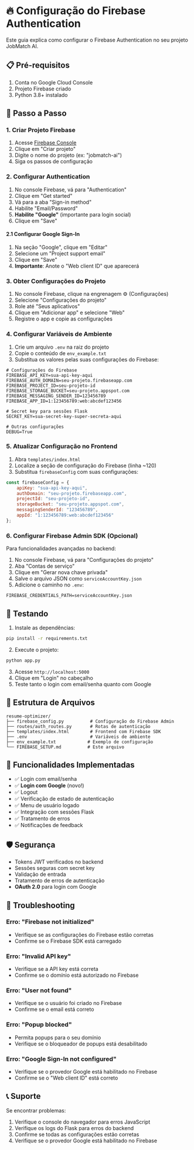 # 🔥 Configuração do Firebase Authentication

Este guia explica como configurar o Firebase Authentication no seu projeto JobMatch AI.

## 📋 Pré-requisitos

1. Conta no Google Cloud Console
2. Projeto Firebase criado
3. Python 3.8+ instalado

## 🚀 Passo a Passo

### 1. Criar Projeto Firebase

1. Acesse [Firebase Console](https://console.firebase.google.com/)
2. Clique em "Criar projeto"
3. Digite o nome do projeto (ex: "jobmatch-ai")
4. Siga os passos de configuração

### 2. Configurar Authentication

1. No console Firebase, vá para "Authentication"
2. Clique em "Get started"
3. Vá para a aba "Sign-in method"
4. Habilite "Email/Password"
5. **Habilite "Google"** (importante para login social)
6. Clique em "Save"

#### 2.1 Configurar Google Sign-In

1. Na seção "Google", clique em "Editar"
2. Selecione um "Project support email"
3. Clique em "Save"
4. **Importante**: Anote o "Web client ID" que aparecerá

### 3. Obter Configurações do Projeto

1. No console Firebase, clique na engrenagem ⚙️ (Configurações)
2. Selecione "Configurações do projeto"
3. Role até "Seus aplicativos"
4. Clique em "Adicionar app" e selecione "Web"
5. Registre o app e copie as configurações

### 4. Configurar Variáveis de Ambiente

1. Crie um arquivo `.env` na raiz do projeto
2. Copie o conteúdo de `env_example.txt`
3. Substitua os valores pelas suas configurações do Firebase:

```env
# Configurações do Firebase
FIREBASE_API_KEY=sua-api-key-aqui
FIREBASE_AUTH_DOMAIN=seu-projeto.firebaseapp.com
FIREBASE_PROJECT_ID=seu-projeto-id
FIREBASE_STORAGE_BUCKET=seu-projeto.appspot.com
FIREBASE_MESSAGING_SENDER_ID=123456789
FIREBASE_APP_ID=1:123456789:web:abcdef123456

# Secret key para sessões Flask
SECRET_KEY=sua-secret-key-super-secreta-aqui

# Outras configurações
DEBUG=True
```

### 5. Atualizar Configuração no Frontend

1. Abra `templates/index.html`
2. Localize a seção de configuração do Firebase (linha ~120)
3. Substitua `firebaseConfig` com suas configurações:

```javascript
const firebaseConfig = {
    apiKey: "sua-api-key-aqui",
    authDomain: "seu-projeto.firebaseapp.com",
    projectId: "seu-projeto-id",
    storageBucket: "seu-projeto.appspot.com",
    messagingSenderId: "123456789",
    appId: "1:123456789:web:abcdef123456"
};
```

### 6. Configurar Firebase Admin SDK (Opcional)

Para funcionalidades avançadas no backend:

1. No console Firebase, vá para "Configurações do projeto"
2. Aba "Contas de serviço"
3. Clique em "Gerar nova chave privada"
4. Salve o arquivo JSON como `serviceAccountKey.json`
5. Adicione o caminho no `.env`:

```env
FIREBASE_CREDENTIALS_PATH=serviceAccountKey.json
```

## 🧪 Testando

1. Instale as dependências:
```bash
pip install -r requirements.txt
```

2. Execute o projeto:
```bash
python app.py
```

3. Acesse `http://localhost:5000`
4. Clique em "Login" no cabeçalho
5. Teste tanto o login com email/senha quanto com Google

## 📁 Estrutura de Arquivos

```
resume-optimizer/
├── firebase_config.py          # Configuração do Firebase Admin
├── routes/auth_routes.py       # Rotas de autenticação
├── templates/index.html        # Frontend com Firebase SDK
├── .env                        # Variáveis de ambiente
├── env_example.txt            # Exemplo de configuração
└── FIREBASE_SETUP.md          # Este arquivo
```

## 🔧 Funcionalidades Implementadas

- ✅ Login com email/senha
- ✅ **Login com Google** (novo!)
- ✅ Logout
- ✅ Verificação de estado de autenticação
- ✅ Menu de usuário logado
- ✅ Integração com sessões Flask
- ✅ Tratamento de erros
- ✅ Notificações de feedback

## 🛡️ Segurança

- Tokens JWT verificados no backend
- Sessões seguras com secret key
- Validação de entrada
- Tratamento de erros de autenticação
- **OAuth 2.0** para login com Google

## 🚨 Troubleshooting

### Erro: "Firebase not initialized"
- Verifique se as configurações do Firebase estão corretas
- Confirme se o Firebase SDK está carregado

### Erro: "Invalid API key"
- Verifique se a API key está correta
- Confirme se o domínio está autorizado no Firebase

### Erro: "User not found"
- Verifique se o usuário foi criado no Firebase
- Confirme se o email está correto

### Erro: "Popup blocked"
- Permita popups para o seu domínio
- Verifique se o bloqueador de popups está desabilitado

### Erro: "Google Sign-In not configured"
- Verifique se o provedor Google está habilitado no Firebase
- Confirme se o "Web client ID" está correto

## 📞 Suporte

Se encontrar problemas:
1. Verifique o console do navegador para erros JavaScript
2. Verifique os logs do Flask para erros do backend
3. Confirme se todas as configurações estão corretas
4. Verifique se o provedor Google está habilitado no Firebase 